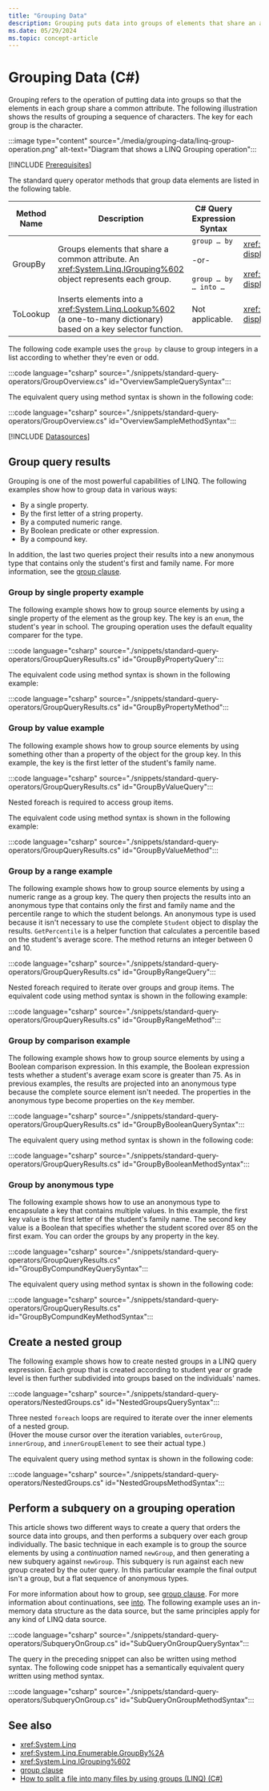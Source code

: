 ```yaml
---
title: "Grouping Data"
description: Grouping puts data into groups of elements that share an attribute. Learn about the standard query operator methods in LINQ in C# that group data elements.
ms.date: 05/29/2024
ms.topic: concept-article
---
```

# Grouping Data (C#)

Grouping refers to the operation of putting data into groups so that the elements in each group share a common attribute. The following illustration shows the results of grouping a sequence of characters. The key for each group is the character.

:::image type="content" source="./media/grouping-data/linq-group-operation.png" alt-text="Diagram that shows a LINQ Grouping operation":::

[!INCLUDE [Prerequisites](../includes/linq-syntax.md)]

The standard query operator methods that group data elements are listed in the following table.

|Method Name|Description|C# Query Expression Syntax|More Information|
|-----------------|-----------------|---------------------------------|----------------------|
|GroupBy|Groups elements that share a common attribute. An <xref:System.Linq.IGrouping%602> object represents each group.|`group … by`<br /><br /> -or-<br /><br /> `group … by … into …`|<xref:System.Linq.Enumerable.GroupBy%2A?displayProperty=nameWithType><br /><br /> <xref:System.Linq.Queryable.GroupBy%2A?displayProperty=nameWithType>|
|ToLookup|Inserts elements into a <xref:System.Linq.Lookup%602> (a one-to-many dictionary) based on a key selector function.|Not applicable.|<xref:System.Linq.Enumerable.ToLookup%2A?displayProperty=nameWithType>|

The following code example uses the `group by` clause to group integers in a list according to whether they're even or odd.

:::code language="csharp" source="./snippets/standard-query-operators/GroupOverview.cs" id="OverviewSampleQuerySyntax":::

The equivalent query using method syntax is shown in the following code:

:::code language="csharp" source="./snippets/standard-query-operators/GroupOverview.cs" id="OverviewSampleMethodSyntax":::

[!INCLUDE [Datasources](../includes/data-sources-definition.md)]

## Group query results

Grouping is one of the most powerful capabilities of LINQ. The following examples show how to group data in various ways:

- By a single property.
- By the first letter of a string property.
- By a computed numeric range.
- By Boolean predicate or other expression.
- By a compound key.

In addition, the last two queries project their results into a new anonymous type that contains only the student's first and family name. For more information, see the [group clause](../../language-reference/keywords/group-clause.md).

### Group by single property example

The following example shows how to group source elements by using a single property of the element as the group key. The key is an `enum`, the student's year in school. The grouping operation uses the default equality comparer for the type.

:::code language="csharp" source="./snippets/standard-query-operators/GroupQueryResults.cs" id="GroupByPropertyQuery":::

The equivalent code using method syntax is shown in the following example:

:::code language="csharp" source="./snippets/standard-query-operators/GroupQueryResults.cs" id="GroupByPropertyMethod":::

### Group by value example

The following example shows how to group source elements by using something other than a property of the object for the group key. In this example, the key is the first letter of the student's family name.

:::code language="csharp" source="./snippets/standard-query-operators/GroupQueryResults.cs" id="GroupByValueQuery":::

Nested foreach is required to access group items.

The equivalent code using method syntax is shown in the following example:

:::code language="csharp" source="./snippets/standard-query-operators/GroupQueryResults.cs" id="GroupByValueMethod":::

### Group by a range example

The following example shows how to group source elements by using a numeric range as a group key. The query then projects the results into an anonymous type that contains only the first and family name and the percentile range to which the student belongs. An anonymous type is used because it isn't necessary to use the complete `Student` object to display the results. `GetPercentile` is a helper function that calculates a percentile based on the student's average score. The method returns an integer between 0 and 10.

:::code language="csharp" source="./snippets/standard-query-operators/GroupQueryResults.cs" id="GroupByRangeQuery":::

Nested foreach required to iterate over groups and group items. The equivalent code using method syntax is shown in the following example:

:::code language="csharp" source="./snippets/standard-query-operators/GroupQueryResults.cs" id="GroupByRangeMethod":::

### Group by comparison example

The following example shows how to group source elements by using a Boolean comparison expression. In this example, the Boolean expression tests whether a student's average exam score is greater than 75. As in previous examples, the results are projected into an anonymous type because the complete source element isn't needed. The properties in the anonymous type become properties on the `Key` member.

:::code language="csharp" source="./snippets/standard-query-operators/GroupQueryResults.cs" id="GroupByBooleanQuerySyntax":::

The equivalent query using method syntax is shown in the following code:

:::code language="csharp" source="./snippets/standard-query-operators/GroupQueryResults.cs" id="GroupByBooleanMethodSyntax":::

### Group by anonymous type

The following example shows how to use an anonymous type to encapsulate a key that contains multiple values. In this example, the first key value is the first letter of the student's family name. The second key value is a Boolean that specifies whether the student scored over 85 on the first exam. You can order the groups by any property in the key.

:::code language="csharp" source="./snippets/standard-query-operators/GroupQueryResults.cs" id="GroupByCompundKeyQuerySyntax":::

The equivalent query using method syntax is shown in the following code:

:::code language="csharp" source="./snippets/standard-query-operators/GroupQueryResults.cs" id="GroupByCompundKeyMethodSyntax":::

## Create a nested group

The following example shows how to create nested groups in a LINQ query expression. Each group that is created according to student year or grade level is then further subdivided into groups based on the individuals' names.

:::code language="csharp" source="./snippets/standard-query-operators/NestedGroups.cs" id="NestedGroupsQuerySyntax":::

Three nested `foreach` loops are required to iterate over the inner elements of a nested group.
<br/>(Hover the mouse cursor over the iteration variables, `outerGroup`, `innerGroup`, and `innerGroupElement` to see their actual type.)

The equivalent query using method syntax is shown in the following code:

:::code language="csharp" source="./snippets/standard-query-operators/NestedGroups.cs" id="NestedGroupsMethodSyntax":::

## Perform a subquery on a grouping operation

This article shows two different ways to create a query that orders the source data into groups, and then performs a subquery over each group individually. The basic technique in each example is to group the source elements by using a *continuation* named `newGroup`, and then generating a new subquery against `newGroup`. This subquery is run against each new group created by the outer query. In this particular example the final output isn't a group, but a flat sequence of anonymous types.

For more information about how to group, see [group clause](../../language-reference/keywords/group-clause.md). For more information about continuations, see [into](../../language-reference/keywords/into.md). The following example uses an in-memory data structure as the data source, but the same principles apply for any kind of LINQ data source.

:::code language="csharp" source="./snippets/standard-query-operators/SubqueryOnGroup.cs" id="SubQueryOnGroupQuerySyntax":::

The query in the preceding snippet can also be written using method syntax. The following code snippet has a semantically equivalent query written using method syntax.

:::code language="csharp" source="./snippets/standard-query-operators/SubqueryOnGroup.cs" id="SubQueryOnGroupMethodSyntax":::

## See also

- <xref:System.Linq>
- <xref:System.Linq.Enumerable.GroupBy%2A>
- <xref:System.Linq.IGrouping%602>
- [group clause](../../language-reference/keywords/group-clause.md)
- [How to split a file into many files by using groups (LINQ) (C#)](../how-to-query-files-and-directories.md)
